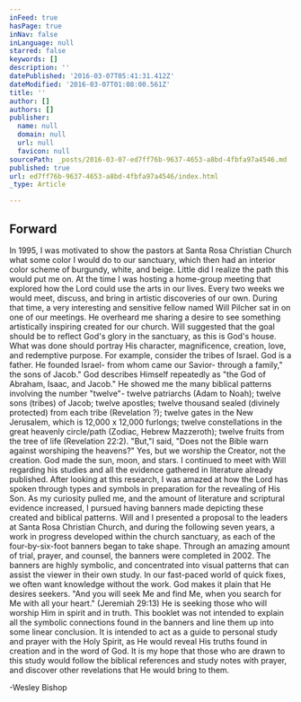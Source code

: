 ```yaml
---
inFeed: true
hasPage: true
inNav: false
inLanguage: null
starred: false
keywords: []
description: ''
datePublished: '2016-03-07T05:41:31.412Z'
dateModified: '2016-03-07T01:08:00.561Z'
title: ''
author: []
authors: []
publisher:
  name: null
  domain: null
  url: null
  favicon: null
sourcePath: _posts/2016-03-07-ed7ff76b-9637-4653-a8bd-4fbfa97a4546.md
published: true
url: ed7ff76b-9637-4653-a8bd-4fbfa97a4546/index.html
_type: Article

---
```

## Forward

In 1995, I was motivated to show the pastors at Santa Rosa Christian Church what some color
I would do to our sanctuary, which then had an interior color scheme of burgundy, white, and beige. Little did I realize the path this would put me on. At the time I was hosting a home-group meeting that explored how the Lord could use the arts in our lives. Every two weeks we would
meet, discuss, and bring in artistic discoveries of our own. During that time, a very interesting and
sensitive fellow named Will Pilcher sat in on one of our meetings. He overheard me sharing a desire
to see something artistically inspiring created for our church. Will suggested that the goal should
be to reflect God's glory in the sanctuary, as this is God's house. What was done should portray His
character, magnificence, creation, love, and redemptive purpose. For example, consider the tribes
of Israel. God is a father. He founded Israel- from whom came our Savior- through a family," the
sons of Jacob." God describes Himself repeatedly as "the God of Abraham, Isaac, and Jacob." He
showed me the many biblical patterns involving the number "twelve"- twelve patriarchs (Adam
to Noah); twelve sons (tribes) of Jacob; twelve apostles; twelve thousand sealed (divinely protected)
from each tribe (Revelation ?); twelve gates in the New Jerusalem, which is 12,000 x 12,000 furlongs;
twelve constellations in the great heavenly circle/path (Zodiac, Hebrew Mazzeroth); twelve fruits
from the tree of life (Revelation 22:2).
"But,"l said, "Does not the Bible warn against worshiping the heavens?" Yes, but we worship the
Creator, not the creation. God made the sun, moon, and stars. I continued to meet with Will regarding
his studies and all the evidence gathered in literature already published. After looking at this
research, I was amazed at how the Lord has spoken through types and symbols in preparation for
the revealing of His Son. As my curiosity pulled me, and the amount of literature and scriptural
evidence increased, I pursued having banners made depicting these created and biblical patterns.
Will and I presented a proposal to the leaders at Santa Rosa Christian Church, and during the
following seven years, a work in progress developed within the church sanctuary, as each of the
four-by-six-foot banners began to take shape. Through an amazing amount of trial, prayer, and
counsel, the banners were completed in 2002\.
The banners are highly symbolic, and concentrated into visual patterns that can assist the viewer
in their own study. In our fast-paced world of quick fixes, we often want knowledge without the work. God makes it plain that He desires seekers. "And you will seek Me and find Me, when you
search for Me with all your heart." (Jeremiah 29:13) He is seeking those who will worship Him in
spirit and in truth.
This booklet was not intended to explain all the symbolic connections found in the banners and
line them up into some linear conclusion. It is intended to act as a guide to personal study and
prayer with the Holy Spirit, as He would reveal His truths found in creation and in the word of God.
It is my hope that those who are drawn to this study would follow the biblical references and study
notes with prayer, and discover other revelations that He would bring to them. 

-Wesley Bishop